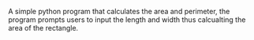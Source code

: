 A simple python program that calculates the area and perimeter,
the program prompts users to input the length and width thus calcualting the area of the rectangle.
